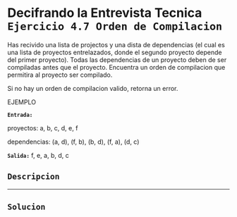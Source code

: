 # Decifrando la Entrevista Tecnica `Ejercicio 4.7 Orden de Compilacion`

Has recivido una lista de projectos y una dista de dependencias (el cual es una lista de proyectos entrelazados, donde el segundo proyecto depende del primer proyecto). Todas las dependencias de un proyecto deben de ser compiladas antes que el proyecto. Encuentra un orden de compilacion que permitira al proyecto ser compilado.

Si no hay un orden de compilacion valido, retorna un error.

EJEMPLO

**`Entrada:`**

proyectos: a, b, c, d, e, f

dependencias: (a, d), (f, b), (b, d), (f, a), (d, c)

**`Salida:`** f, e, a, b, d, c

## `Descripcion`

---

## `Solucion`
